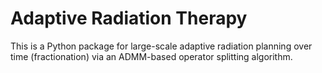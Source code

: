 # Adaptive Radiation Therapy
This is a Python package for large-scale adaptive radiation planning over time (fractionation) via an ADMM-based operator splitting algorithm.
